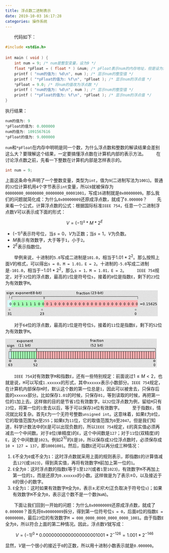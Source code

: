 ```yaml
---
title: 浮点数二进制表示
date: 2019-10-03 16:17:28
categories: 操作系统
---
```

&emsp;&emsp;代码如下：

``` cpp
#include <stdio.h>
​
int main ( void ) {
    int num = 9; /* num是整型变量，设为9 */
    float *pFloat = ( float * ) &num; /* pFloat表示num的内存地址，但是设为浮点数 */
    printf ( "num的值为: %d\n", num ); /* 显示num的整型值 */
    printf ( "*pFloat的值为: %f\n", *pFloat ); /* 显示num的浮点值 */
    *pFloat = 9.0; /* 将num的值改为浮点数 */
    printf ( "num的值为: %d\n", num ); /* 显示num的整型值 */
    printf ( "*pFloat的值为: %f\n", *pFloat ); /* 显示num的浮点值 */
}
```

执行结果：

``` cpp
num的值为: 9
*pFloat的值为: 0.000000
num的值为: 1091567616
*pFloat的值为: 9.000000
```

`num`和`*pFloat`在内存中明明是同一个数，为什么浮点数和整数的解读结果会差别这么大？要理解这个结果，一定要搞懂浮点数在计算机内部的表示方法。
&emsp;&emsp;在讨论浮点数之前，先看一下整数在计算机内部是怎样表示的。

``` cpp
int num = 9;
```

上面这条命令声明了一个整数变量，类型为`int`，值为`9`(二进制写法为`1001`)。普通的`32`位计算机用`4`个字节表示`int`变量，所以`9`就被保存为`00000000_00000000_00000000_00001001`，写成`16`进制就是`0x00000009`。那么我们的问题就简化成：为什么`0x00000009`还原成浮点数，就成了`0.000000`？
&emsp;&emsp;先来看一个公式，计算浮点数的公式：根据国际标准`IEEE 754`，任意一个二进制浮点数$V$可以表示成下面的形式：

$$
V = (-1)^s * M * 2^E
$$

- $(-1)^s$表示符号位，当$s = 0$，$V$为正数；当$s = 1$，$V$为负数。
- $M$表示有效数字，大于等于`1`，小于`2`。
- $2^E$表示指数位。

&emsp;&emsp;举例来说，十进制的`5.0`写成二进制是`101.0`，相当于$1.01 * 2^2$。那么按照上面$V$的格式，可以得出`s = 0，M = 1.01，E = 2`。十进制的`-5.0`写成二进制是`-101.0`，相当于$-1.01 * 2^2$，那么`s = 1，M = 1.01，E = 2`。
&emsp;&emsp;`IEEE 754`规定，对于`32`位的浮点数，最高的`1`位是符号位`s`，接着的`8`位是指数`E`，剩下的`23`位为有效数字`M`。

<img src="./浮点数二进制表示/1.png">

&emsp;&emsp;对于`64`位的浮点数，最高的`1`位是符号位`S`，接着的`11`位是指数`E`，剩下的`52`位为有效数字`M`。

<img src="./浮点数二进制表示/2.png">

&emsp;&emsp;`IEEE 754`对有效数字`M`和指数`E`，还有一些特别规定：前面说过$1 ≤ M < 2$，也就是说，`M`可以写成`1.xxxxxx`的形式，其中`xxxxxx`表示小数部分。`IEEE 754`规定，在计算机内部保存`M`时，默认这个数的第一位总是`1`，因此可以被舍去，只保存后面的`xxxxxx`部分。比如保存`1.01`的时候，只保存`01`，等到读取的时候，再把第一位的`1`加上去。这样做的目的是节省`1`位有效数字。以`32`位浮点数为例，留给`M`只有`23`位，将第一位的`1`舍去以后，等于可以保存`24`位有效数字。
&emsp;&emsp;至于指数`E`，情况就比较复杂。首先`E`为一个无符号整数`unsigned int`。这意味着，如果`E`为`8`位，它的取值范围为`0`至`255`；如果`E`为`11`位，它的取值范围为`0`至`2047`。但是我们知道，科学计数法中的`E`是可以出现负数的，所以`IEEE 754`规定，`E`的真实值必须再减去一个中间数。对于`8`位(单精度)的`E`，这个中间数是`127`；对于`11`位(双精度)的`E`，这个中间数是`1023`。例如$2^10$的`E`是`10`，所以保存成`32`位浮点数时，必须保存成`10 + 127 = 137`，即`10001001`。然后，指数`E`还可以再分成三种情况：

1. `E`不全为`0`或不全为`1`：这时浮点数就采用上面的规则表示，即指数`E`的计算值减去`127`(或`1023`)，得到真实值，再将有效数字`M`前加上第一位的`1`。
2. `E`全为`0`：这时浮点数的指数`E`等于`1`至`127`(或者`1`至`1023`)，有效数字`M`不再加上第一位的`1`，而是还原为`0.xxxxxx`的小数。这样做是为了表示$±0$，以及接近于`0`的很小的数字。
3. `E`全为`1`：这时如果有效数字`M`全为`0`，表示$±无穷大$(正负取决于符号位`s`)；如果有效数字`M`不全为`0`，表示这个数不是一个数(`NaN`)。

&emsp;&emsp;下面让我们回到一开始的问题：为什么`0x00000009`还原成浮点数，就成了`0.000000`？首先将`0x00000009`拆分，得到第一位符号位`s = 0`，后面`8`位的指数`E = 00000000`，最后`23`位的有效数字`M = 000_0000_0000_0000_0000_1001`。由于指数`E`全为`0`，所以符合上面的第二种情况。因此，浮点数$V$就写成：

$$
V = (-1)^0 * 0.00000000000000000001001 * 2^{-126} = 1.001 * 2^{-146}
$$

显然，$V$是一个很小的接近于`0`的正数，所以用十进制小数表示就是`0.000000`。